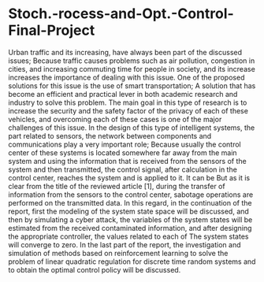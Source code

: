# Stoch.-rocess-and-Opt.-Control-Final-Project

Urban traffic and its increasing, have always been part of the discussed issues; Because traffic causes problems such as air pollution, congestion in cities, and increasing commuting time for people in society, and its increase increases the importance of dealing with this issue. One of the proposed solutions for this issue is the use of smart transportation; A solution that has become an efficient and practical lever in both academic research and industry to solve this problem. The main goal in this type of research is to increase the security and the safety factor of the privacy of each of these vehicles, and overcoming each of these cases is one of the major challenges of this issue. In the design of this type of intelligent systems, the part related to sensors, the network between components and communications play a very important role; Because usually the control center of these systems is located somewhere far away from the main system and using the information that is received from the sensors of the system and then transmitted, the control signal, after calculation in the control center, reaches the system and is applied to it. It can be But as it is clear from the title of the reviewed article [1], during the transfer of information from the sensors to the control center, sabotage operations are performed on the transmitted data. In this regard, in the continuation of the report, first the modeling of the system state space will be discussed, and then by simulating a cyber attack, the variables of the system states will be estimated from the received contaminated information, and after designing the appropriate controller, the values related to each of The system states will converge to zero. In the last part of the report, the investigation and simulation of methods based on reinforcement learning to solve the problem of linear quadratic regulation for discrete time random systems and to obtain the optimal control policy will be discussed. 
